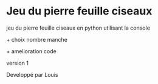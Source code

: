 <h1>Jeu du pierre feuille ciseaux</h1>
<p>jeu du pierre feuille ciseaux en python utilisant la console</p>
<p>+ choix nombre manche</p>
<p>+ amelioration code</p>

<p>version 1</p>
<p>Developpé par Louis</p>